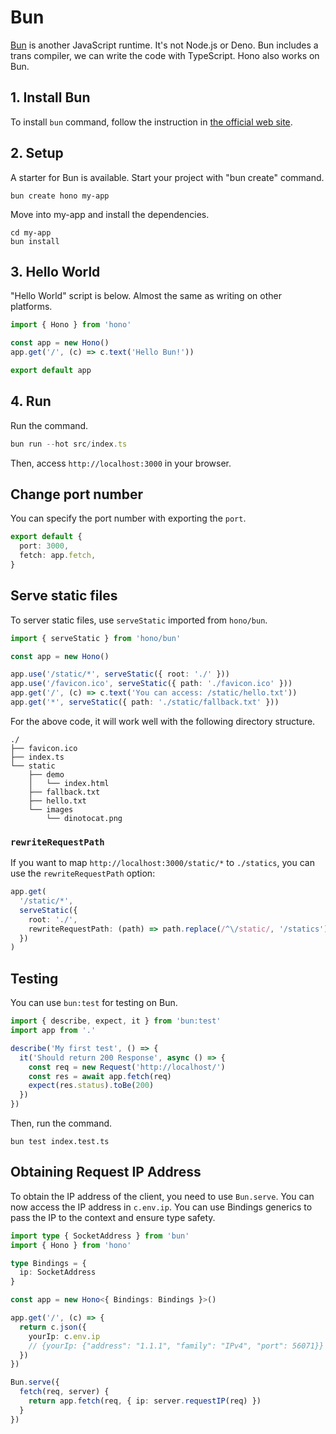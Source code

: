 # Bun

[Bun](https://bun.sh) is another JavaScript runtime. It's not Node.js or Deno. Bun includes a trans compiler, we can write the code with TypeScript.
Hono also works on Bun.

## 1. Install Bun

To install `bun` command, follow the instruction in [the official web site](https://bun.sh).

## 2. Setup

A starter for Bun is available. Start your project with "bun create" command.

```
bun create hono my-app
```

Move into my-app and install the dependencies.

```
cd my-app
bun install
```

## 3. Hello World

"Hello World" script is below. Almost the same as writing on other platforms.

```ts
import { Hono } from 'hono'

const app = new Hono()
app.get('/', (c) => c.text('Hello Bun!'))

export default app
```

## 4. Run

Run the command.

```ts
bun run --hot src/index.ts
```

Then, access `http://localhost:3000` in your browser.

## Change port number

You can specify the port number with exporting the `port`.

```ts
export default {
  port: 3000,
  fetch: app.fetch,
}
```

## Serve static files

To server static files, use `serveStatic` imported from `hono/bun`.

```ts
import { serveStatic } from 'hono/bun'

const app = new Hono()

app.use('/static/*', serveStatic({ root: './' }))
app.use('/favicon.ico', serveStatic({ path: './favicon.ico' }))
app.get('/', (c) => c.text('You can access: /static/hello.txt'))
app.get('*', serveStatic({ path: './static/fallback.txt' }))
```

For the above code, it will work well with the following directory structure.

```
./
├── favicon.ico
├── index.ts
└── static
    ├── demo
    │   └── index.html
    ├── fallback.txt
    ├── hello.txt
    └── images
        └── dinotocat.png
```

### `rewriteRequestPath`

If you want to map `http://localhost:3000/static/*` to `./statics`, you can use the `rewriteRequestPath` option:

```ts
app.get(
  '/static/*',
  serveStatic({
    root: './',
    rewriteRequestPath: (path) => path.replace(/^\/static/, '/statics'),
  })
)
```

## Testing

You can use `bun:test` for testing on Bun.

```ts
import { describe, expect, it } from 'bun:test'
import app from '.'

describe('My first test', () => {
  it('Should return 200 Response', async () => {
    const req = new Request('http://localhost/')
    const res = await app.fetch(req)
    expect(res.status).toBe(200)
  })
})
```

Then, run the command.

```
bun test index.test.ts
```
## Obtaining Request IP Address

To obtain the IP address of the client, you need to use `Bun.serve`.
You can now access the IP address in `c.env.ip`. You can use Bindings generics to pass the IP to the context and ensure type safety.

```ts
import type { SocketAddress } from 'bun'
import { Hono } from 'hono'

type Bindings = {
  ip: SocketAddress
}

const app = new Hono<{ Bindings: Bindings }>()

app.get('/', (c) => {
  return c.json({
    yourIp: c.env.ip 
    // {yourIp: {"address": "1.1.1", "family": "IPv4", "port": 56071}}
  })
})

Bun.serve({
  fetch(req, server) {
    return app.fetch(req, { ip: server.requestIP(req) })
  }
})
```

